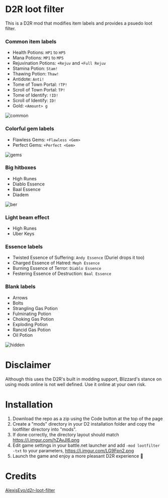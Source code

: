 # D2R loot filter

This is a D2R mod that modifies item labels and provides a psuedo loot filter.

### Common item labels
- Health Potions: `HP1` to `HP5`
- Mana Potions: `MP1` to `MP5`
- Rejuvination Potions: `+Rejuv` and `+Full Rejuv`
- Stamina Potion: `Stam!`
- Thawing Potion: `Thaw!`
- Antidote: `Anti!`
- Tome of Town Portal: `!TP!`
- Scroll of Town Portal: `TP!`
- Tome of Identify: `!ID!`
- Scroll of Identify: `ID!`
- Gold: `<Amount> g`

![common](https://user-images.githubusercontent.com/10291543/171337986-5cbd98a9-3268-478e-bdc7-749eefc91487.png)

### Colorful gem labels
- Flawless Gems: `+Flawless <Gem>`
- Perfect Gems: `+Perfect <Gem>`

![gems](https://user-images.githubusercontent.com/10291543/171337977-2d5fba39-8a2b-486d-9cd1-58d4151f801a.png)

### Big hitboxes
- High Runes
- Diablo Essence
- Baal Essence
- Diadem

![ber](https://user-images.githubusercontent.com/10291543/171337964-c67233fd-9217-41ce-aa57-f75593429bd2.png)

### Light beam effect
- High Runes
- Uber Keys

### Essence labels
- Twisted Essence of Suffering: `Andy Essence` (Duriel drops it too)
- Charged Essence of Hatred: `Meph Essence`
- Burning Essence of Terror: `Diablo Essence`
- Festering Essence of Destruction: `Baal Essence`

### Blank labels
- Arrows
- Bolts
- Strangling Gas Potion
- Fulminating Potion
- Choking Gas Potion
- Exploding Potion
- Rancid Gas Potion
- Oil Potion

![hidden](https://user-images.githubusercontent.com/10291543/171337953-9e7944ac-2ff2-4a2f-bf65-8ccea8e0e8f7.png)

# Disclaimer

Although this uses the D2R's built in modding support, Blizzard's stance on using mods online is not well defined. Use it online at your own risk.

# Installation

1. Download the repo as a zip using the Code button at the top of the page
2. Create a "mods" directory in your D2 installation folder and copy the lootfilter directory into "mods". 
3. If done correctly, the directory layout should match https://i.imgur.com/hZAvJI6.png
4. Edit game settings in your battle.net launcher and add `-mod lootfilter -txt` to your parameters, https://i.imgur.com/LG9Fpn2.png
5. Launch the game and enjoy a more pleasant D2R experience 🥰

# Credits

[AlexisEvo/d2r-loot-filter](https://github.com/AlexisEvo/d2r-loot-filter)
